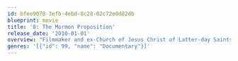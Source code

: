 ```yaml
---
id: bfee9078-3efb-4ebd-8c28-02c72e0d82db
blueprint: movie
title: '8: The Mormon Proposition'
release_date: '2010-01-01'
overview: "Filmmaker and ex-Church of Jesus Christ of Latter-day Saints member Reed Cowan examines that church's nationwide efforts to prevent the legalization of gay marriage - including California's Proposition 8, which was passed by voters in 2008. Confidential church documents, statements by high-ranking church officials and other sources detail 30 years of efforts to turn back gay rights, particularly by the Mormon-sponsored National Organization for Marriage."
genres: '[{"id": 99, "name": "Documentary"}]'
---
```

